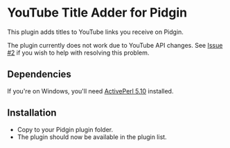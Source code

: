 # YouTube Title Adder for Pidgin

This plugin adds titles to YouTube links you receive on Pidgin.

The plugin currently does not work due to YouTube API changes. See [Issue #2](https://github.com/Eckankar/YouTubeTitleAdderPidgin/issues/2) if you wish to help with resolving this problem.

## Dependencies

If you're on Windows, you'll need [ActivePerl 5.10](http://code.google.com/p/advanced-shorturl-perl-pidgin/downloads/detail?name=ActivePerl-5.10.1.1008-MSWin32-x86-294165.msi&can=2&q=) installed.

## Installation

* Copy to your Pidgin plugin folder.
* The plugin should now be available in the plugin list.
